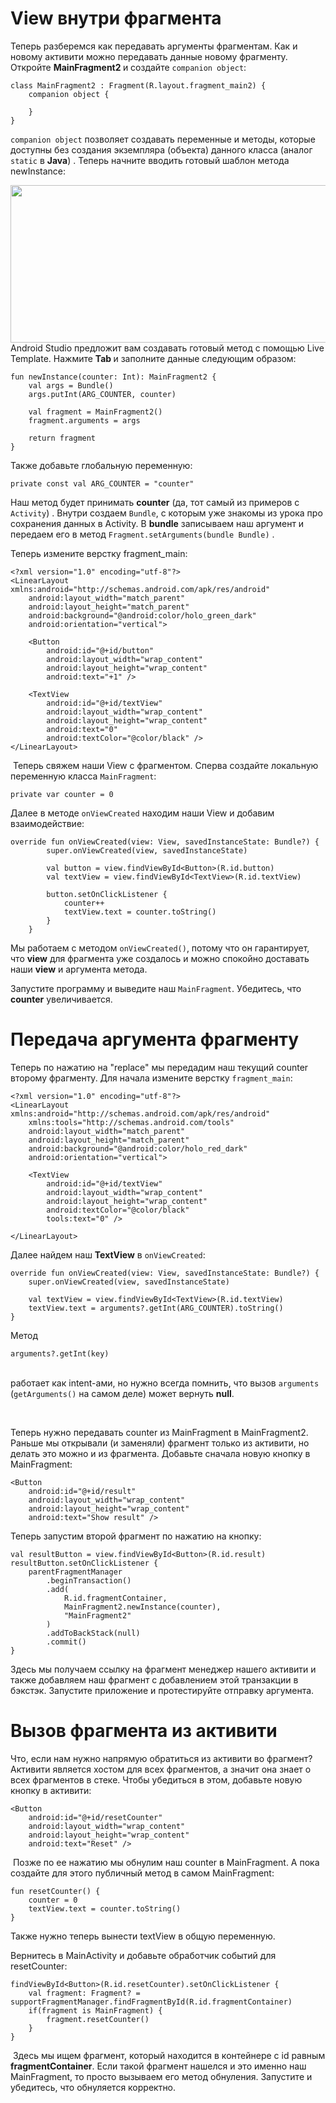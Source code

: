 <h1>View внутри фрагмента</h1>

<p>Теперь разберемся как передавать аргументы фрагментам. Как и новому активити можно передавать данные новому фрагменту. Откройте <strong>MainFragment2 </strong>и создайте <code>companion object</code>:</p>

<pre><code>class MainFragment2 : Fragment(R.layout.fragment_main2) {
    companion object {

    }
}</code></pre>

<p><code>companion object</code> позволяет создавать переменные и методы, которые доступны без создания экземпляра (объекта) данного класса (аналог <code>static</code> в <strong>Java</strong>) . Теперь начните вводить готовый шаблон метода newInstance:</p>

<p><img alt="" height="252" name="image.png" src="https://ucarecdn.com/c2c9e6a1-d120-46b8-a527-e2ee5b4e31f6/" width="1144">Android Studio предложит вам создавать готовый метод с помощью Live Template. Нажмите <strong>Tab </strong>и заполните данные следующим образом:</p>

<pre><code>fun newInstance(counter: Int): MainFragment2 {
    val args = Bundle()
    args.putInt(ARG_COUNTER, counter)

    val fragment = MainFragment2()
    fragment.arguments = args

    return fragment
}</code></pre>

<p>Также добавьте глобальную переменную:</p>

<pre><code>private const val ARG_COUNTER = "counter"</code></pre>

<p>Наш метод будет принимать <strong>counter</strong> (да, тот самый из примеров с <code>Activity</code>) . Внутри создаем <code>Bundle</code>, с которым уже знакомы из урока про сохранения данных в Activity. В <strong>bundle</strong> записываем наш аргумент и передаем его в метод <code>Fragment.setArguments(bundle Bundle)</code> . </p>

<p>Теперь измените верстку fragment_main:</p>

<pre><code>&lt;?xml version="1.0" encoding="utf-8"?&gt;
&lt;LinearLayout xmlns:android="http://schemas.android.com/apk/res/android"
    android:layout_width="match_parent"
    android:layout_height="match_parent"
    android:background="@android:color/holo_green_dark"
    android:orientation="vertical"&gt;

    &lt;Button
        android:id="@+id/button"
        android:layout_width="wrap_content"
        android:layout_height="wrap_content"
        android:text="+1" /&gt;

    &lt;TextView
        android:id="@+id/textView"
        android:layout_width="wrap_content"
        android:layout_height="wrap_content"
        android:text="0"
        android:textColor="@color/black" /&gt;
&lt;/LinearLayout&gt;</code></pre>

<p> Теперь свяжем наши View с фрагментом. Сперва создайте локальную переменную класса <code>MainFragment</code>:</p>

<pre><code>private var counter = 0</code>
</pre>

<p>Далее в методе <code>onViewCreated</code> находим наши View и добавим взаимодействие:</p>

<pre><code>override fun onViewCreated(view: View, savedInstanceState: Bundle?) {
        super.onViewCreated(view, savedInstanceState)

        val button = view.findViewById&lt;Button&gt;(R.id.button)
        val textView = view.findViewById&lt;TextView&gt;(R.id.textView)

        button.setOnClickListener {
            counter++
            textView.text = counter.toString()
        }
    }</code></pre>

<p>Мы работаем с методом <code>onViewCreated()</code>, потому что он гарантирует, что <strong>view</strong> для фрагмента уже создалось и можно спокойно доставать наши <strong>view</strong> и аргумента метода.  </p>

<p>Запустите программу и выведите наш <code>MainFragment</code>. Убедитесь, что <strong>counter</strong> увеличивается.</p>




<h1>Передача аргумента фрагменту</h1>

<p>Теперь по нажатию на "replace" мы передадим наш текущий counter второму фрагменту. Для начала измените верстку <code>fragment_main</code>:</p>

<pre><code>&lt;?xml version="1.0" encoding="utf-8"?&gt;
&lt;LinearLayout xmlns:android="http://schemas.android.com/apk/res/android"
    xmlns:tools="http://schemas.android.com/tools"
    android:layout_width="match_parent"
    android:layout_height="match_parent"
    android:background="@android:color/holo_red_dark"
    android:orientation="vertical"&gt;

    &lt;TextView
        android:id="@+id/textView"
        android:layout_width="wrap_content"
        android:layout_height="wrap_content"
        android:textColor="@color/black"
        tools:text="0" /&gt;

&lt;/LinearLayout&gt;</code></pre>

<p>Далее найдем наш <strong>TextView</strong> в <code>onViewCreated</code>:</p>

<pre><code>override fun onViewCreated(view: View, savedInstanceState: Bundle?) {
    super.onViewCreated(view, savedInstanceState)

    val textView = view.findViewById&lt;TextView&gt;(R.id.textView)
    textView.text = arguments?.getInt(ARG_COUNTER).toString()
}</code></pre>

<p>Метод</p>

<pre><code>arguments?.getInt(key)</code></pre>

<p><br>
работает как intent-ами, но нужно всегда помнить, что вызов <code>arguments</code> (<code>getArguments()</code> на самом деле) может вернуть <strong>null</strong>.  </p>

<p> </p>

<p>Теперь нужно передавать counter из MainFragment в MainFragment2. Раньше мы открывали (и заменяли) фрагмент только из активити, но делать это можно и из фрагмента. Добавьте сначала новую кнопку в MainFragment:</p>

<pre><code>&lt;Button
    android:id="@+id/result"
    android:layout_width="wrap_content"
    android:layout_height="wrap_content"
    android:text="Show result" /&gt;</code></pre>

<p>Теперь запустим второй фрагмент по нажатию на кнопку:</p>

<pre><code>val resultButton = view.findViewById&lt;Button&gt;(R.id.result)
resultButton.setOnClickListener {
    parentFragmentManager
        .beginTransaction()
        .add(
            R.id.fragmentContainer,
            MainFragment2.newInstance(counter),
            "MainFragment2"
        )
        .addToBackStack(null)
        .commit()
}</code></pre>

<p>Здесь мы получаем ссылку на фрагмент менеджер нашего активити и также добавляем наш фрагмент с добавлением этой транзакции в бэкстэк. Запустите приложение и протестируйте отправку аргумента.  </p>




<h1>Вызов фрагмента из активити</h1>

<p>Что, если нам нужно напрямую обратиться из активити во фрагмент? Активити является хостом для всех фрагментов, а значит она знает о всех фрагментов в стеке. Чтобы убедиться в этом, добавьте новую кнопку в активити:</p>

<pre><code>&lt;Button
    android:id="@+id/resetCounter"
    android:layout_width="wrap_content"
    android:layout_height="wrap_content"
    android:text="Reset" /&gt;</code></pre>

<p> Позже по ее нажатию мы обнулим наш counter в MainFragment. А пока создайте для этого публичный метод в самом MainFragment:</p>

<pre><code>fun resetCounter() {
    counter = 0
    textView.text = counter.toString()
}</code></pre>

<p>Также нужно теперь вынести textView в общую переменную.</p>

<p>Вернитесь в MainActivity и добавьте обработчик событий для resetCounter:</p>

<pre><code>findViewById&lt;Button&gt;(R.id.resetCounter).setOnClickListener {
    val fragment: Fragment? = supportFragmentManager.findFragmentById(R.id.fragmentContainer)
    if(fragment is MainFragment) {
        fragment.resetCounter()
    }
}</code></pre>

<p> Здесь мы ищем фрагмент, который находится в контейнере с id равным <strong>fragmentContainer</strong>. Если такой фрагмент нашелся и это именно наш MainFragment, то просто вызываем его метод обнуления. Запустите и убедитесь, что обнуляется корректно.</p>



